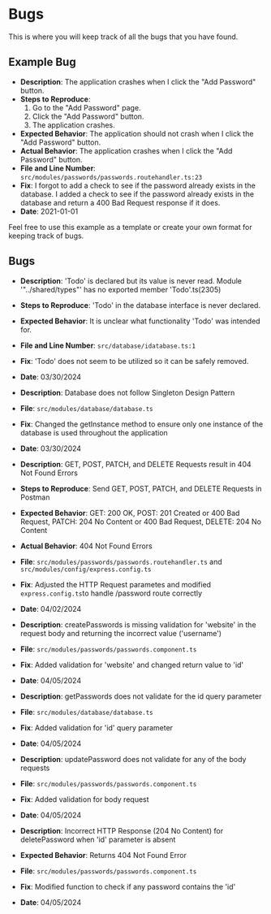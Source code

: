 # Bugs

This is where you will keep track of all the bugs that you have found.

## Example Bug

- **Description**: The application crashes when I click the "Add Password" button.
- **Steps to Reproduce**:
  1. Go to the "Add Password" page.
  2. Click the "Add Password" button.
  3. The application crashes.
- **Expected Behavior**: The application should not crash when I click the "Add Password" button.
- **Actual Behavior**: The application crashes when I click the "Add Password" button.
- **File and Line Number**: `src/modules/passwords/passwords.routehandler.ts:23`
- **Fix**: I forgot to add a check to see if the password already exists in the database. I added a check to see if the password already exists in the database and return a 400 Bad Request response if it does.
- **Date**: 2021-01-01

Feel free to use this example as a template or create your own format for keeping track of bugs.

## Bugs
- **Description**: 'Todo' is declared but its value is never read. Module '"../shared/types"' has no exported member 'Todo'.ts(2305)
- **Steps to Reproduce**: 'Todo' in the database interface is never declared.
- **Expected Behavior**: It is unclear what functionality 'Todo' was intended for. 
- **File and Line Number**: `src/database/idatabase.ts:1`
- **Fix**: 'Todo' does not seem to be utilized so it can be safely removed.
- **Date**: 03/30/2024

- **Description**: Database does not follow Singleton Design Pattern
- **File**: `src/modules/database/database.ts`
- **Fix**: Changed the getInstance method to ensure only one instance of the database is used throughout the application  
- **Date**: 03/30/2024

- **Description**: GET, POST, PATCH, and DELETE Requests result in 404 Not Found Errors
- **Steps to Reproduce**: Send GET, POST, PATCH, and DELETE Requests in Postman  
- **Expected Behavior**: GET: 200 OK, POST: 201 Created or 400 Bad Request, PATCH: 204 No Content or 400 Bad Request, DELETE: 204 No Content
- **Actual Behavior**: 404 Not Found Errors
- **File**: `src/modules/passwords/passwords.routehandler.ts` and `src/modules/config/express.config.ts`
- **Fix**: Adjusted the HTTP Request parametes and modified `express.config.ts`to handle /password route correctly 
- **Date**: 04/02/2024

- **Description**: createPasswords is missing validation for 'website' in the request body and returning the incorrect value ('username') 
- **File**: `src/modules/passwords/passwords.component.ts`
- **Fix**: Added validation for 'website' and changed return value to 'id'
- **Date**: 04/05/2024

- **Description**: getPasswords does not validate for the id query parameter
- **File**: `src/modules/database/database.ts`
- **Fix**: Added validation for 'id' query parameter
- **Date**: 04/05/2024

- **Description**: updatePassword does not validate for any of the body requests
- **File**: `src/modules/passwords/passwords.component.ts`
- **Fix**: Added validation for body request
- **Date**: 04/05/2024

- **Description**: Incorrect HTTP Response (204 No Content) for deletePassword when 'id' parameter is absent 
- **Expected Behavior**: Returns 404 Not Found Error
- **File**: `src/modules/passwords/passwords.component.ts`
- **Fix**: Modified function to check if any password contains the 'id'  
- **Date**: 04/05/2024

